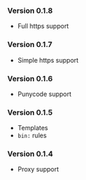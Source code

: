 ### Version 0.1.8

* Full https support

### Version 0.1.7

* Simple https support

### Version 0.1.6

* Punycode support

### Version 0.1.5

* Templates
* `bin:` rules

### Version 0.1.4

* Proxy support